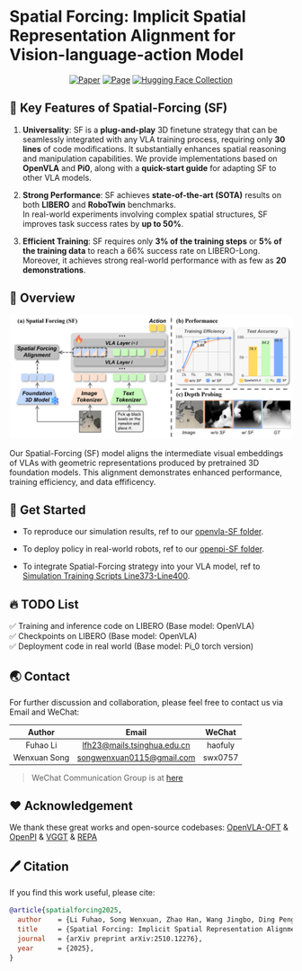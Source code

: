 # Spatial Forcing: Implicit Spatial Representation Alignment for Vision-language-action Model
<div align="center">

[![Paper](https://img.shields.io/badge/Paper-A42C25?style=for-the-badge&logo=arxiv&logoColor=white)](http://arxiv.org/abs/2510.12276) [![Page](https://img.shields.io/badge/Project--Page-blue?style=for-the-badge&logo=homepage&logoColor=white)](https://spatial-forcing.github.io/) [![Hugging Face Collection](https://img.shields.io/badge/Models-fcd022?style=for-the-badge&logo=huggingface&logoColor=white)](https://huggingface.co/collections/haofuly/spatial-forcing-68ea1bf0f1ac2c60e2ec6caa)

</div>

## 🌟 Key Features of Spatial-Forcing (SF)

1. **Universality**: SF is a **plug-and-play** 3D finetune strategy that can be seamlessly integrated with any VLA training process, requiring only **30 lines** of code modifications. It substantially enhances spatial reasoning and manipulation capabilities. We provide implementations based on **OpenVLA** and **Pi0**, along with a **quick-start guide** for adapting SF to other VLA models.

2. **Strong Performance**: SF achieves **state-of-the-art (SOTA)** results on both **LIBERO** and **RoboTwin** benchmarks.  
In real-world experiments involving complex spatial structures, SF improves task success rates by **up to 50%**.

3. **Efficient Training**: SF requires only **3% of the training steps** or **5% of the training data** to reach a 66% success rate on LIBERO-Long. Moreover, it achieves strong real-world performance with as few as **20 demonstrations**.


## 📃 Overview
![teaser](./figs/teaser.png)

Our Spatial-Forcing (SF) model aligns the intermediate visual embeddings of VLAs with geometric representations produced by pretrained 3D foundation models. This alignment demonstrates enhanced performance, training efficiency, and data effificency.


<!-- ## Table of Contents
- [🚀 Get Started](#-get-started)
  - [Environment Setup](#environment-setup)
  - [Data Preparation](#data-preparation)
  - [Inference](#inference)
  - [Training](#training) -->


## 🚀 Get Started
- To reproduce our simulation results, ref to our [openvla-SF folder](openvla-SF).

- To deploy policy in real-world robots, ref to our [openpi-SF folder](openpi-SF).

- To integrate Spatial-Forcing strategy into your VLA model, ref to [Simulation Training Scripts Line373-Line400](./openvla-SF/vla-scripts/finetune_align.py#L373-L399).


## 🔥 TODO List
✅ Training and inference code on LIBERO (Base model: OpenVLA)<br>
✅ Checkpoints on LIBERO (Base model: OpenVLA)<br>
✅ Deployment code in real world (Base model: Pi_0 torch version)<br>


## 🌏 Contact
For further discussion and collaboration, please feel free to contact us via Email and WeChat:

| Author | Email | WeChat |
|:---:|:---:|:---:|
| Fuhao Li | lfh23@mails.tsinghua.edu.cn | haofuly |
| Wenxuan Song | songwenxuan0115@gmail.com | swx0757 |
> WeChat Communication Group is at [here](https://github.com/OpenHelix-Team/Spatial-Forcing/issues/1)


## ❤️ Acknowledgement
We thank these great works and open-source codebases: [OpenVLA-OFT](https://github.com/moojink/openvla-oft) & [OpenPI](https://github.com/Physical-Intelligence/openpi) & [VGGT](https://github.com/facebookresearch/vggt) & [REPA](https://github.com/sihyun-yu/REPA)


## 🖊 Citation
If you find this work useful, please cite:

```bibtex
@article{spatialforcing2025,
  author    = {Li Fuhao, Song Wenxuan, Zhao Han, Wang Jingbo, Ding Pengxiang, Wang Donglin, Zeng Long, Li Haoang},
  title     = {Spatial Forcing: Implicit Spatial Representation Alignment For Vision-Language-Action Model},
  journal   = {arXiv preprint arXiv:2510.12276},
  year      = {2025},
}
```
